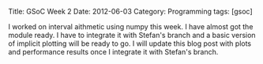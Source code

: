 Title: GSoC Week 2
Date: 2012-06-03
Category: Programming 
tags: [gsoc]

I worked on interval aithmetic using numpy this week. I have almost got the module ready. I have to integrate it with Stefan's branch and a basic version of implicit plotting will be ready to go. I will update this blog post with plots and performance results once I integrate it with Stefan's branch.
